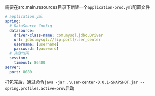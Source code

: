 需要在src.main.resources目录下新建一个`application-prod.yml`配置文件

```yaml
# application.yml
spring:
  # DataSource Config
  datasource:
    driver-class-name: com.mysql.jdbc.Driver
    url: jdbc:mysql://[ip:port]/user_center
    username: [username]
    password: [password]
  # 失效时间
  session:
    timeout: 86400
server:
  port: 8080
```

打包完后，通过命令`java -jar .\user-center-0.0.1-SNAPSHOT.jar --spring.profiles.active=prov`启动